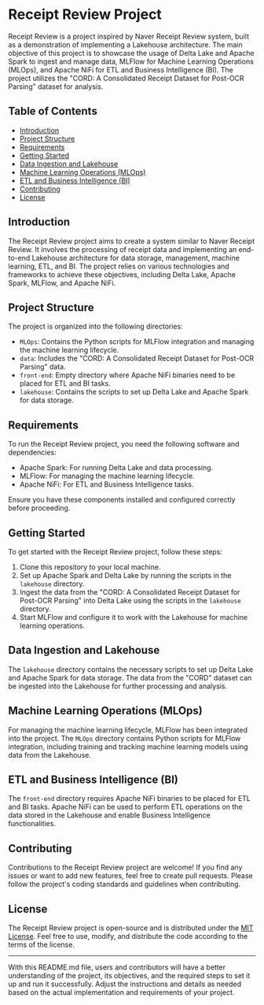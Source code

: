 # Receipt Review Project

Receipt Review is a project inspired by Naver Receipt Review system, built as a demonstration of implementing a Lakehouse architecture. The main objective of this project is to showcase the usage of Delta Lake and Apache Spark to ingest and manage data, MLFlow for Machine Learning Operations (MLOps), and Apache NiFi for ETL and Business Intelligence (BI). The project utilizes the "CORD: A Consolidated Receipt Dataset for Post-OCR Parsing" dataset for analysis.

## Table of Contents

- [Introduction](#introduction)
- [Project Structure](#project-structure)
- [Requirements](#requirements)
- [Getting Started](#getting-started)
- [Data Ingestion and Lakehouse](#data-ingestion-and-lakehouse)
- [Machine Learning Operations (MLOps)](#machine-learning-operations-mlops)
- [ETL and Business Intelligence (BI)](#etl-and-business-intelligence-bi)
- [Contributing](#contributing)
- [License](#license)

## Introduction

The Receipt Review project aims to create a system similar to Naver Receipt Review. It involves the processing of receipt data and implementing an end-to-end Lakehouse architecture for data storage, management, machine learning, ETL, and BI. The project relies on various technologies and frameworks to achieve these objectives, including Delta Lake, Apache Spark, MLFlow, and Apache NiFi.

## Project Structure

The project is organized into the following directories:

- `MLOps`: Contains the Python scripts for MLFlow integration and managing the machine learning lifecycle.
- `data`: Includes the "CORD: A Consolidated Receipt Dataset for Post-OCR Parsing" data.
- `front-end`: Empty directory where Apache NiFi binaries need to be placed for ETL and BI tasks.
- `lakehouse`: Contains the scripts to set up Delta Lake and Apache Spark for data storage.

## Requirements

To run the Receipt Review project, you need the following software and dependencies:

- Apache Spark: For running Delta Lake and data processing.
- MLFlow: For managing the machine learning lifecycle.
- Apache NiFi: For ETL and Business Intelligence tasks.

Ensure you have these components installed and configured correctly before proceeding.

## Getting Started

To get started with the Receipt Review project, follow these steps:

1. Clone this repository to your local machine.
2. Set up Apache Spark and Delta Lake by running the scripts in the `lakehouse` directory.
3. Ingest the data from the "CORD: A Consolidated Receipt Dataset for Post-OCR Parsing" into Delta Lake using the scripts in the `lakehouse` directory.
4. Start MLFlow and configure it to work with the Lakehouse for machine learning operations.

## Data Ingestion and Lakehouse

The `lakehouse` directory contains the necessary scripts to set up Delta Lake and Apache Spark for data storage. The data from the "CORD" dataset can be ingested into the Lakehouse for further processing and analysis.

## Machine Learning Operations (MLOps)

For managing the machine learning lifecycle, MLFlow has been integrated into the project. The `MLOps` directory contains Python scripts for MLFlow integration, including training and tracking machine learning models using data from the Lakehouse.

## ETL and Business Intelligence (BI)

The `front-end` directory requires Apache NiFi binaries to be placed for ETL and BI tasks. Apache NiFi can be used to perform ETL operations on the data stored in the Lakehouse and enable Business Intelligence functionalities.

## Contributing

Contributions to the Receipt Review project are welcome! If you find any issues or want to add new features, feel free to create pull requests. Please follow the project's coding standards and guidelines when contributing.

## License

The Receipt Review project is open-source and is distributed under the [MIT License](LICENSE). Feel free to use, modify, and distribute the code according to the terms of the license.

---

With this README.md file, users and contributors will have a better understanding of the project, its objectives, and the required steps to set it up and run it successfully. Adjust the instructions and details as needed based on the actual implementation and requirements of your project.
